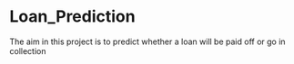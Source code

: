 # Loan_Prediction
The aim in this project is to predict whether a loan will be paid off or go in collection
